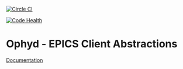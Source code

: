 [![Circle CI](https://circleci.com/gh/NSLS-II/ophyd.svg?style=svg)](https://circleci.com/gh/NSLS-II/ophyd)

[![Code Health](https://landscape.io/github/NSLS-II/ophyd/master/landscape.svg?style=flat)](https://landscape.io/github/NSLS-II/ophyd/master)

Ophyd - EPICS Client Abstractions
=================================

[Documentation](http://nsls-ii.github.io/ophyd/)
